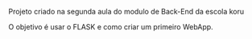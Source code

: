 Projeto criado na segunda aula do modulo de Back-End da escola koru

O objetivo é usar o FLASK e como criar um primeiro WebApp.